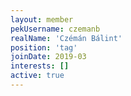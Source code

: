 ```yaml
---
layout: member
pekUsername: czemanb
realName: 'Czémán Bálint'
position: 'tag'
joinDate: 2019-03
interests: []
active: true
---
```

